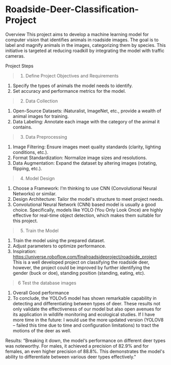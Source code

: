 # Roadside-Deer-Classification-Project
Overview
This project aims to develop a machine learning model for computer vision that identifies animals in roadside images. The goal is to label and magnify animals in the images, categorizing them by species. This initiative is targeted at reducing roadkill by integrating the model with traffic cameras.

Project Steps

>1. Define Project Objectives and Requirements
1.	Specify the types of animals the model needs to identify.
2.	Set accuracy and performance metrics for the model.

>2. Data Collection
1.	Open-Source Datasets: iNaturalist, ImageNet, etc., provide a wealth of animal images for training.
2.	Data Labeling: Annotate each image with the category of the animal it contains.

>3. Data Preprocessing
1.	Image Filtering: Ensure images meet quality standards (clarity, lighting conditions, etc.).
2.	Format Standardization: Normalize image sizes and resolutions.
3.	Data Augmentation: Expand the dataset by altering images (rotating, flipping, etc.).

>4. Model Design
1.	Choose a Framework: I’m thinking to use CNN (Convolutional Neural Networks) or similar.
2.	Design Architecture: Tailor the model's structure to meet project needs.
3.  Convolutional Neural Network (CNN) based model is usually a good choice. Specifically, models like YOLO (You Only Look Once) are highly effective for real-time object detection, which makes them suitable for this project.

>5. Train the Model
1.	Train the model using the prepared dataset.
2.	Adjust parameters to optimize performance.
3.	Inspiration:
https://universe.roboflow.com/finalroadsideproject/roadside_project
   This is a well developed project on classifying the roadside deer, however, the project could be improved by further identifying the gender (buck or doe), standing position (standing, eating, etc). 

>6 Test the database images
1. Overall Good performance
2. To conclude, the YOLOv5 model has shown remarkable capability in detecting and differentiating between types of deer. These results not only validate the effectiveness of our model but also open avenues for its application in wildlife monitoring and ecological studies.
If I have more time in the future: I would use the more updated version (YOLOV8 – failed this time due to time and configuration limitations) to tract the motions of the deer as well.

Results:
“Breaking it down, the model‘s performance on different deer types was noteworthy. For males, it achieved a precision of 82.9% and for females, an even higher precision of 88.8%. This demonstrates the model's ability to differentiate between various deer types effectively."




